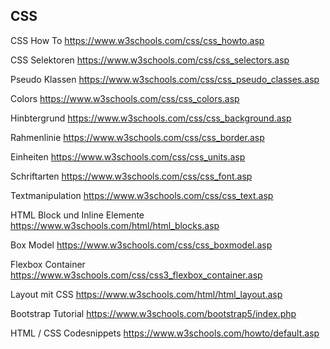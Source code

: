 ## CSS

CSS How To
https://www.w3schools.com/css/css_howto.asp

CSS Selektoren
https://www.w3schools.com/css/css_selectors.asp

Pseudo Klassen
https://www.w3schools.com/css/css_pseudo_classes.asp

Colors
https://www.w3schools.com/css/css_colors.asp

Hinbtergrund
https://www.w3schools.com/css/css_background.asp

Rahmenlinie
https://www.w3schools.com/css/css_border.asp

Einheiten
https://www.w3schools.com/css/css_units.asp

Schriftarten
https://www.w3schools.com/css/css_font.asp

Textmanipulation
https://www.w3schools.com/css/css_text.asp

HTML Block und Inline Elemente
https://www.w3schools.com/html/html_blocks.asp



Box Model
https://www.w3schools.com/css/css_boxmodel.asp

Flexbox Container
https://www.w3schools.com/css/css3_flexbox_container.asp

Layout mit CSS
https://www.w3schools.com/html/html_layout.asp


Bootstrap Tutorial
https://www.w3schools.com/bootstrap5/index.php



HTML / CSS Codesnippets 
https://www.w3schools.com/howto/default.asp